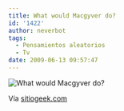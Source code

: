 ```yaml
---
title: What would Macgyver do?
id: '1422'
author: neverbot
tags:
  - Pensamientos aleatorios
  - Tv
date: 2009-06-13 09:57:47
---
```


![What would Macgyver do?](./what_would_macgyver_do.jpg "What would Macgyver do?")

Vía [sitiogeek.com](http://www.sitiogeek.com/macgyver/)